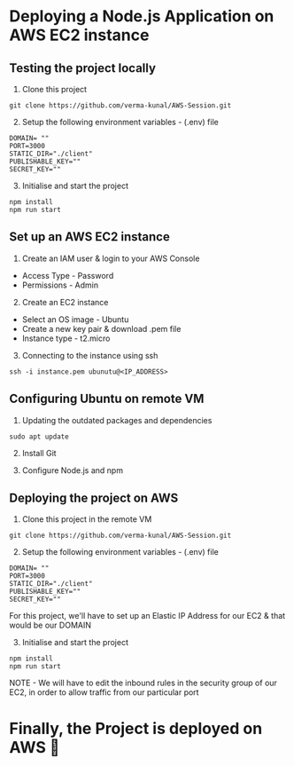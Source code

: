 # Deploying a Node.js Application on AWS EC2 instance

## Testing the project locally
1. Clone this project
```
git clone https://github.com/verma-kunal/AWS-Session.git      
```

 2. Setup the following environment variables - (.env) file

```
DOMAIN= ""
PORT=3000
STATIC_DIR="./client"
PUBLISHABLE_KEY=""
SECRET_KEY=""
```

 3. Initialise and start the project
```
npm install
npm run start
```

## Set up an AWS EC2 instance

1. Create an IAM user & login to your AWS Console
  * Access Type - Password
  * Permissions - Admin

2. Create an EC2 instance
  * Select an OS image - Ubuntu
  * Create a new key pair & download .pem file
  * Instance type - t2.micro

3. Connecting to the instance using ssh
```
ssh -i instance.pem ubunutu@<IP_ADDRESS>
```

## Configuring Ubuntu on remote VM
1. Updating the outdated packages and dependencies
```
sudo apt update
```
2. Install Git 

3. Configure Node.js and npm 

## Deploying the project on AWS
1. Clone this project in the remote VM
```
git clone https://github.com/verma-kunal/AWS-Session.git
```

2. Setup the following environment variables - (.env) file
```
DOMAIN= ""
PORT=3000
STATIC_DIR="./client"
PUBLISHABLE_KEY=""
SECRET_KEY=""
```

For this project, we'll have to set up an Elastic IP Address for our EC2 & that would be our DOMAIN

 3. Initialise and start the project
```
npm install
npm run start
```

NOTE - We will have to edit the inbound rules in the security group of our EC2, in order to allow traffic from our particular port

# Finally, the Project is deployed on AWS 🎉
